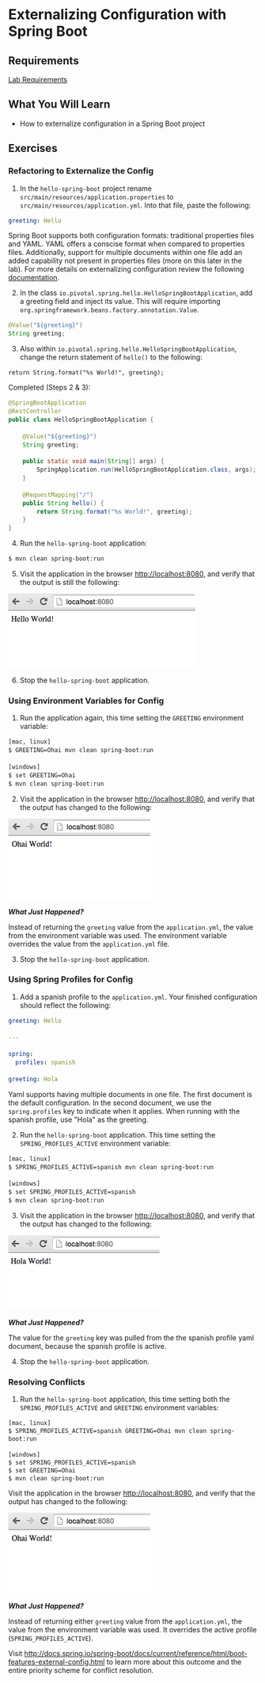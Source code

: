 # Externalizing Configuration with Spring Boot

## Requirements

[Lab Requirements](https://github.com/pivotal-enablement/cloud-native-app-labs/blob/master/lab-instructions/requirements.md)

## What You Will Learn

* How to externalize configuration in a Spring Boot project

## Exercises

### Refactoring to Externalize the Config

1) In the `hello-spring-boot` project rename `src/main/resources/application.properties` to `src/main/resources/application.yml`. Into that file, paste the following:

```yml
greeting: Hello
```

Spring Boot supports both configuration formats: traditional properties files and YAML.  YAML offers a conscise format when compared to properties files.  Additionally, support for multiple documents within one file add an added capability not present in properties files (more on this later in the lab).  For more details on externalizing configuration review the following [documentation](http://docs.spring.io/spring-boot/docs/current/reference/html/boot-features-external-config.html).

2) In the class `io.pivotal.spring.hello.HelloSpringBootApplication`, add a greeting field and inject its value.  This will require importing `org.springframework.beans.factory.annotation.Value`.

```java
@Value("${greeting}")
String greeting;
```


3) Also within `io.pivotal.spring.hello.HelloSpringBootApplication`, change the return statement of `hello()` to the following:

```
return String.format("%s World!", greeting);
```

Completed (Steps 2 & 3):
```java
@SpringBootApplication
@RestController
public class HelloSpringBootApplication {

	@Value("${greeting}")
	String greeting;

    public static void main(String[] args) {
        SpringApplication.run(HelloSpringBootApplication.class, args);
    }

    @RequestMapping("/")
    public String hello() {
        return String.format("%s World!", greeting);
    }
}
```

4) Run the `hello-spring-boot` application:

``` bash
$ mvn clean spring-boot:run
```

5) Visit the application in the browser [http://localhost:8080](http://localhost:8080), and verify that the output is still the following:

![Hello World](resources/images/hello-world.png "Hello World")

6) Stop the `hello-spring-boot` application.

### Using Environment Variables for Config

1) Run the application again, this time setting the `GREETING` environment variable:

```bash
[mac, linux]
$ GREETING=Ohai mvn clean spring-boot:run

[windows]
$ set GREETING=Ohai
$ mvn clean spring-boot:run
```

2) Visit the application in the browser [http://localhost:8080](http://localhost:8080), and verify that the output has changed to the following:

![Ohai World](resources/images/ohai-world.png "Ohai World")

***What Just Happened?***

Instead of returning the `greeting` value from the `application.yml`, the value from the environment variable was used.  The environment variable overrides the value from the `application.yml` file.

3) Stop the `hello-spring-boot` application.

### Using Spring Profiles for Config

1) Add a spanish profile to the `application.yml`. Your finished configuration should reflect the following:

```yml
greeting: Hello

---

spring:
  profiles: spanish

greeting: Hola
```

Yaml supports having multiple documents in one file.  The first document is the default configuration.  In the second document, we  use the `spring.profiles` key to indicate when it applies.  When running with the spanish profile, use "Hola" as the greeting.


2) Run the `hello-spring-boot` application.  This time setting the `SPRING_PROFILES_ACTIVE` environment variable:

```bash
[mac, linux]
$ SPRING_PROFILES_ACTIVE=spanish mvn clean spring-boot:run

[windows]
$ set SPRING_PROFILES_ACTIVE=spanish
$ mvn clean spring-boot:run
```

3) Visit the application in the browser [http://localhost:8080](http://localhost:8080), and verify that the output has changed to the following:

![Hola World](resources/images/hola-world.png "Hola World")

***What Just Happened?***

The value for the `greeting` key was pulled from the the spanish profile yaml document, because the spanish profile is active.

4) Stop the `hello-spring-boot` application.

### Resolving Conflicts

1) Run the `hello-spring-boot` application, this time setting both the `SPRING_PROFILES_ACTIVE` and `GREETING` environment variables:

```
[mac, linux]
$ SPRING_PROFILES_ACTIVE=spanish GREETING=Ohai mvn clean spring-boot:run

[windows]
$ set SPRING_PROFILES_ACTIVE=spanish
$ set GREETING=Ohai
$ mvn clean spring-boot:run
```

Visit the application in the browser [http://localhost:8080](http://localhost:8080), and verify that the output has changed to the following:

![Ohai World](resources/images/ohai-world.png "Ohai World")

***What Just Happened?***

Instead of returning either `greeting` value from the `application.yml`, the value from the environment variable was used.  It overrides the active profile (`SPRING_PROFILES_ACTIVE`).

Visit http://docs.spring.io/spring-boot/docs/current/reference/html/boot-features-external-config.html to learn more about this outcome and the entire priority scheme for conflict resolution.
